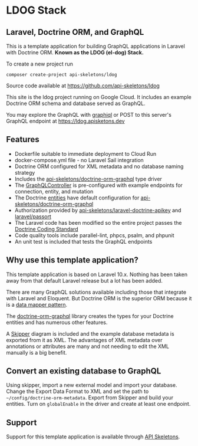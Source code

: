 # LDOG Stack

## Laravel, Doctrine ORM, and GraphQL

This is a template application for building GraphQL applications in
Laravel with Doctrine ORM.  **Known as the LDOG (el-dog) Stack.**

To create a new project run
```
composer create-project api-skeletons/ldog
```

Source code available at https://github.com/api-skeletons/ldog

This site is the ldog project running on Google Cloud.  It includes an example
Doctrine ORM schema and database served as GraphQL.

You may explore the GraphQL with [graphiql](https://ldog.apiskeletons.dev/graphiql)
or POST to this server's GraphQL endpoint at https://ldog.apisketons.dev


## Features

* Dockerfile suitable to immediate deployment to Cloud Run
* docker-compose.yml file - no Laravel Sail integration
* Doctrine ORM configured for XML metadata and no database naming strategy
* Includes the [api-skeletons/doctrine-orm-graphql](https://github.com/api-skeletons/doctrine-orm-graphql)
  type driver
* The [GraphQLController](https://github.com/API-Skeletons/ldog/blob/main/app/Http/Controllers/GraphQLController.php)
  is pre-configured with example endpoints for connection, entity, and mutation
* The Doctrine [entities](https://github.com/API-Skeletons/ldog/blob/main/app/Doctrine/ORM/Entity/Artist.php)
  have default configuration for [api-skeletons/doctrine-orm-graphql](https://github.com/API-Skeletons/doctrine-orm-graphql)
* Authorization provided by [api-skeletons/laravel-doctrine-apikey](https://github.com/API-Skeletons/laravel-doctrine-apikey)
  and [laravel/passort](https://laravel.com/docs/10.x/passport)
* The Laravel code has been modified so the entire project passes the
  [Doctrine Coding Standard](https://www.doctrine-project.org/projects/doctrine-coding-standard/en/11.0/reference/index.html)
* Code quality tools include parallel-lint, phpcs, psalm, and phpunit
* An unit test is included that tests the GraphQL endpoints


## Why use this template application?

This template application is based on Laravel 10.x.  Nothing has been taken away from that
default Laravel release but a lot has been added.

There are many GraphQL solutions available including those that integrate with Laravel
and Eloquent.  But Doctrine ORM is the superior ORM because it is a
[data mapper pattern](https://www.thoughtfulcode.com/orm-active-record-vs-data-mapper/).

The [doctrine-orm-graphql](https://github.com/api-skeletons/doctrine-orm-graphql) library
creates the types for your Doctrine entities and has numerous other features.

A [Skipper](https://skipper18.com) diagram is included and the example database metadata
is exported from it as XML.  The advantages of XML metadata over annotations or attributes
are many and not needing to edit the XML manually is a big benefit.


## Convert an existing database to GraphQL

Using skipper, import a new external model and import your database.  Change the
Export Data Format to XML and set the path to `~/config/doctrine-orm-metadata`.
Export from Skipper and build your entities.  Turn on `globalEnable` in the driver
and create at least one endpoint.


## Support

Support for this template application is available through
[API Skeletons](mailto:contact@apiskeletons.com).
